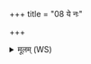 +++
title = "08 ये नः"

+++
<details><summary>मूलम् (WS)</summary>

ये नः पितुः पितर ये पितामहा य आविविशुरुर्वन्तरिक्षम् ।  
य आक्षियन्ति पृथिवीमुत द्यां तेभ्यो पितृभ्यो नमसा विधेम ॥ १० ॥
</details>